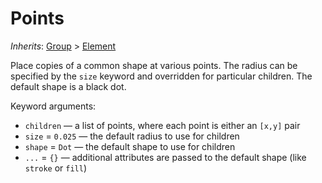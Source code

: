 # Points

*Inherits*: [Group](/docs/group) > [Element](/docs/element)

Place copies of a common shape at various points. The radius can be specified by the `size` keyword and overridden for particular children. The default shape is a black dot.

Keyword arguments:
- `children` — a list of points, where each point is either an `[x,y]` pair
- `size` = `0.025` — the default radius to use for children
- `shape` = `Dot` — the default shape to use for children
- `...` = `{}` — additional attributes are passed to the default shape (like `stroke` or `fill`)

